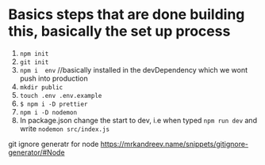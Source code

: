 # Basics steps that are done building this, basically the set up process

1. `npm init`
2. `git init`
3. `npm i  env` //basically installed in the devDependency which we wont push into production
4. `mkdir public`
5. `touch .env .env.example`
6. `$ npm i -D prettier`
7. `npm i -D nodemon`
8. In package.json change the start to dev, i.e when typed `npm run dev`
   and write `nodemon src/index.js`


 git ignore generatr for node   https://mrkandreev.name/snippets/gitignore-generator/#Node
